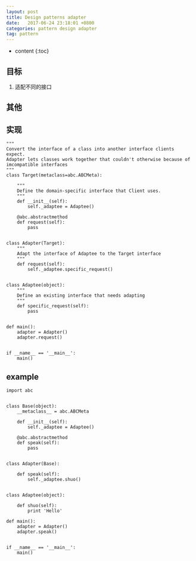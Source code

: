 ```yaml
---
layout: post
title: Design patterns adapter
date:   2017-06-24 23:18:01 +0800
categories: pattern design adapter
tag: pattern
---
```


* content
{:toc}


## 目标

1. 适配不同的接口


## 其他


## 实现

```
"""
Convert the interface of a class into another interface clients expect.
Adapter lets classes work together that couldn't otherwise because of imcompatible interfaces
"""
class Target(metaclass=abc.ABCMeta):

    """
    Define the domain-specific interface that Client uses.
    """
    def __init__(self):
        self._adaptee = Adaptee()

    @abc.abstractmethod
    def request(self):
        pass


class Adapter(Target):
    """
    Adapt the interface of Adaptee to the Target interface
    """
    def request(self):
        self._adaptee.specific_request()


class Adaptee(object):
    """
    Define an existing interface that needs adapting
    """
    def specific_request(self):
        pass


def main():
    adapter = Adapter()
    adapter.request()


if __name__ == '__main__':
    main()
```

## example

```
import abc


class Base(object):
    __metaclass__ = abc.ABCMeta

    def __init__(self):
        self._adaptee = Adaptee()

    @abc.abstractmethod
    def speak(self):
        pass


class Adapter(Base):

    def speak(self):
        self._adaptee.shuo()


class Adaptee(object):

    def shuo(self):
        print 'Hello'

def main():
    adapter = Adapter()
    adapter.speak()


if __name__ == '__main__':
    main()
```

[jekyll]:      http://jekyllrb.com
[jekyll-gh]:   https://github.com/jekyll/jekyll
[jekyll-help]: https://github.com/jekyll/jekyll-help
